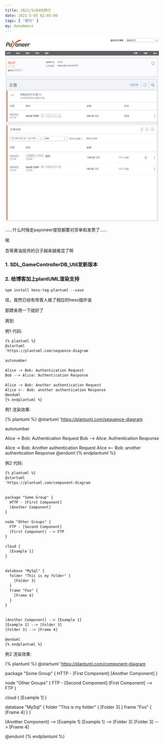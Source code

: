 ```yaml
---
title: 2021/5/04的修行
date: 2021-5-05 02:05:00
tags: [ '修行' ]
my: XenoAmess
---
```


![黄油技师](/resources/20210504修行/黄油技师.png)

……什么时候走payoneer提现都要对货单和发票了……

唉

吾等黄油技师的日子越来越难混了啊

### 1. SDL_GameControllerDB_Util发新版本

### 2. 给博客加上plantUML渲染支持

```shell
npm install hexo-tag-plantuml --save
```

哇，竟然已经有带善人做了相应的hexo插件诶

那嫖来用一下就好了

爽到

例1 代码:

```plantuml
{% plantuml %}
@startuml
'https://plantuml.com/sequence-diagram

autonumber

Alice -> Bob: Authentication Request
Bob --> Alice: Authentication Response

Alice -> Bob: Another authentication Request
Alice <-- Bob: another authentication Response
@enduml
{% endplantuml %}
```

例1 渲染效果:

{% plantuml %}
@startuml
'https://plantuml.com/sequence-diagram

autonumber

Alice -> Bob: Authentication Request
Bob --> Alice: Authentication Response

Alice -> Bob: Another authentication Request
Alice <-- Bob: another authentication Response
@enduml
{% endplantuml %}

例2 代码:

```plantuml
{% plantuml %}
@startuml
'https://plantuml.com/component-diagram


package "Some Group" {
  HTTP - [First Component]
  [Another Component]
}

node "Other Groups" {
  FTP - [Second Component]
  [First Component] --> FTP
}

cloud {
  [Example 1]
}


database "MySql" {
  folder "This is my folder" {
    [Folder 3]
  }
  frame "Foo" {
    [Frame 4]
  }
}


[Another Component] --> [Example 1]
[Example 1] --> [Folder 3]
[Folder 3] --> [Frame 4]

@enduml
{% endplantuml %}
```

例2 渲染效果:

{% plantuml %}
@startuml
'https://plantuml.com/component-diagram


package "Some Group" {
HTTP - [First Component]
[Another Component]
}

node "Other Groups" {
FTP - [Second Component]
[First Component] --> FTP
}

cloud {
[Example 1]
}


database "MySql" {
folder "This is my folder" {
[Folder 3]
}
frame "Foo" {
[Frame 4]
}
}


[Another Component] --> [Example 1]
[Example 1] --> [Folder 3]
[Folder 3] --> [Frame 4]

@enduml
{% endplantuml %}
